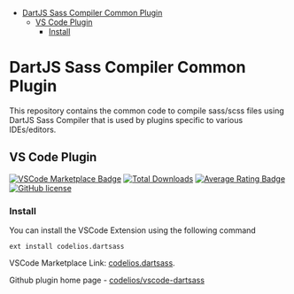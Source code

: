 - [DartJS Sass Compiler Common Plugin](#dartjs-sass-compiler-common-plugin)
  - [VS Code Plugin](#vs-code-plugin)
    - [Install](#install)

# DartJS Sass Compiler Common Plugin

This repository contains the common code to compile sass/scss files using DartJS Sass Compiler that is used by plugins specific to various IDEs/editors.

## VS Code Plugin

[![VSCode Marketplace Badge](https://img.shields.io/vscode-marketplace/v/codelios.dartsass.svg?label=VSCode%20Marketplace&style=flat-square)](https://marketplace.visualstudio.com/items?itemName=codelios.dartsass) [![Total Downloads](https://img.shields.io/visual-studio-marketplace/d/codelios.dartsass.svg?style=flat-square)](https://marketplace.visualstudio.com/items?itemName=codelios.dartsass) [![Average Rating Badge](https://img.shields.io/vscode-marketplace/r/codelios.dartsass.svg?style=flat-square)](https://marketplace.visualstudio.com/items?itemName=codelios.dartsass) [![GitHub license](https://img.shields.io/badge/license-MIT-blue.svg?style=flat-square)](https://github.com/codelios/vscode-dartsass/)

### Install

You can install the VSCode Extension using the following command

`ext install codelios.dartsass`

VSCode Marketplace Link: [codelios.dartsass](https://marketplace.visualstudio.com/items?itemName=codelios.dartsass).

Github plugin home page - [codelios/vscode-dartsass](https://github.com/codelios/vscode-dartsass)
